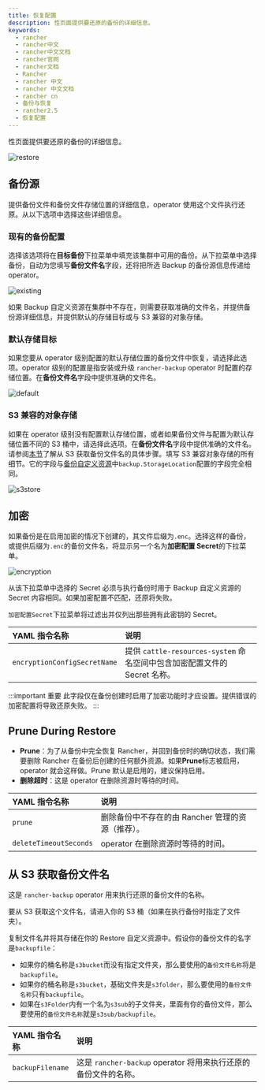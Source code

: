 ```yaml
---
title: 恢复配置
description: 性页面提供要还原的备份的详细信息。
keywords:
  - rancher
  - rancher中文
  - rancher中文文档
  - rancher官网
  - rancher文档
  - Rancher
  - rancher 中文
  - rancher 中文文档
  - rancher cn
  - 备份与恢复
  - rancher2.5
  - 恢复配置
---
```


性页面提供要还原的备份的详细信息。

![restore](/img/rancher/backup_restore/restore/restore.png)

## 备份源

提供备份文件和备份文件存储位置的详细信息，operator 使用这个文件执行还原。从以下选项中选择这些详细信息。

### 现有的备份配置

选择该选项将在**目标备份**下拉菜单中填充该集群中可用的备份。从下拉菜单中选择备份，自动为您填写**备份文件名**字段，还将把所选 Backup 的备份源信息传递给 operator。

![existing](/img/rancher/backup_restore/restore/existing.png)

如果 Backup 自定义资源在集群中不存在，则需要获取准确的文件名，并提供备份源详细信息，并提供默认的存储目标或与 S3 兼容的对象存储。

### 默认存储目标

如果您要从 operator 级别配置的默认存储位置的备份文件中恢复，请选择此选项。operator 级别的配置是指安装或升级 `rancher-backup` operator 时配置的存储位置。在**备份文件名**字段中提供准确的文件名。

![default](/img/rancher/backup_restore/restore/default.png)

### S3 兼容的对象存储

如果在 operator 级别没有配置默认存储位置，或者如果备份文件与配置为默认存储位置不同的 S3 桶中，请选择此选项。在**备份文件名**字段中提供准确的文件名。请参阅[本节](#从s3获取备份文件名)了解从 S3 获取备份文件名的具体步骤。填写 S3 兼容对象存储的所有细节。它的字段与[备份自定义资源](./../back-up-config/_index#存储位置)中`backup.StorageLocation`配置的字段完全相同。

![s3store](/img/rancher/backup_restore/restore/s3store.png)

## 加密

如果备份是在启用加密的情况下创建的，其文件后缀为`.enc`。选择这样的备份，或提供后缀为`.enc`的备份文件名，将显示另一个名为**加密配置 Secret**的下拉菜单。

![encryption](/img/rancher/backup_restore/restore/encryption.png)

从该下拉菜单中选择的 Secret 必须与执行备份时用于 Backup 自定义资源的 Secret 内容相同。如果加密配置不匹配，还原将失败。

`加密配置Secret`下拉菜单将过滤出并仅列出那些拥有此密钥的 Secret。

| YAML 指令名称                | 说明                                                                      |
| :--------------------------- | :------------------------------------------------------------------------ |
| `encryptionConfigSecretName` | 提供 `cattle-resources-system` 命名空间中包含加密配置文件的 Secret 名称。 |

:::important 重要
此字段仅在备份创建时启用了加密功能时才应设置。提供错误的加密配置将导致还原失败。
:::

## Prune During Restore

- **Prune**：为了从备份中完全恢复 Rancher，并回到备份时的确切状态，我们需要删除 Rancher 在备份后创建的任何额外资源。如果**Prune**标志被启用，operator 就会这样做。Prune 默认是启用的，建议保持启用。
- **删除超时**：这是 operator 在删除资源时等待的时间。

| YAML 指令名称          | 说明                                              |
| :--------------------- | :------------------------------------------------ |
| `prune`                | 删除备份中不存在的由 Rancher 管理的资源（推荐）。 |
| `deleteTimeoutSeconds` | operator 在删除资源时等待的时间。                 |

## 从 S3 获取备份文件名

这是 `rancher-backup` operator 用来执行还原的备份文件的名称。

要从 S3 获取这个文件名，请进入你的 S3 桶（如果在执行备份时指定了文件夹）。

复制文件名并将其存储在你的 Restore 自定义资源中。假设你的备份文件的名字是`backupfile`：

- 如果你的桶名称是`s3bucket`而没有指定文件夹，那么要使用的`备份文件名称`将是`backupfile`。
- 如果你的桶名称是`s3bucket`，基础文件夹是`s3folder`，那么要使用的`备份文件名称`只有`backupfile`。
- 如果在`s3Folder`内有一个名为`s3sub`的子文件夹，里面有你的备份文件，那么要使用的`备份文件名称`就是`s3sub/backupfile`。

| YAML 指令名称    | 说明                                                            |
| :--------------- | :-------------------------------------------------------------- |
| `backupFilename` | 这是 `rancher-backup` operator 将用来执行还原的备份文件的名称。 |
